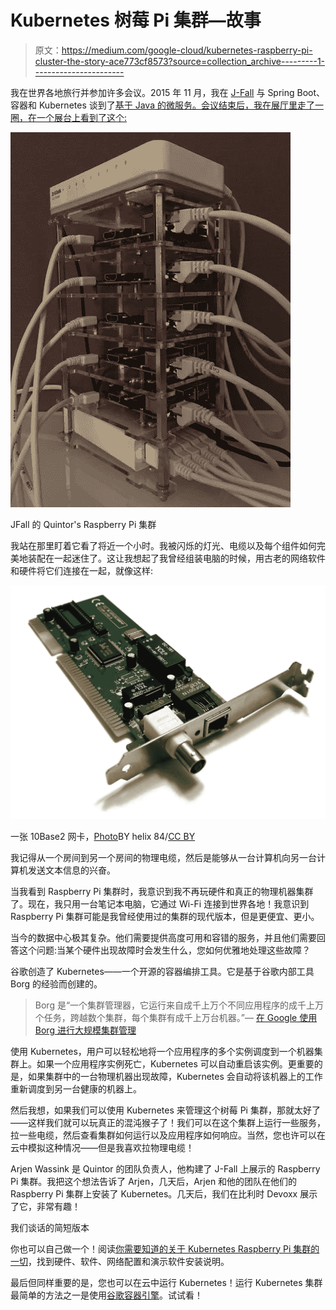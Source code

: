 # Kubernetes 树莓 Pi 集群—故事

> 原文：<https://medium.com/google-cloud/kubernetes-raspberry-pi-cluster-the-story-ace773cf8573?source=collection_archive---------1----------------------->

我在世界各地旅行并参加许多会议。2015 年 11 月，我在 [J-Fall](http://www.nljug.org/jfall/2015/) 与 Spring Boot、容器和 Kubernetes 谈到了[基于 Java 的微服务。会议结束后，我在展厅里走了一圈，在一个展台上看到了这个:](http://www.nljug.org/jfall/session/java-based-microservices-containers-kubernetes-how/173/)

![](img/a077b5e77d7e767c875578d16c6e059b.png)

JFall 的 Quintor's Raspberry Pi 集群

我站在那里盯着它看了将近一个小时。我被闪烁的灯光、电缆以及每个组件如何完美地装配在一起迷住了。这让我想起了我曾经组装电脑的时候，用古老的网络软件和硬件将它们连接在一起，就像这样:

![](img/f466bd96dc57718764da518be2a6b839.png)

一张 10Base2 网卡，[Photo](https://commons.wikimedia.org/wiki/File:Network_card.jpg)BY helix 84/[CC BY](https://creativecommons.org/licenses/by-sa/3.0/deed.en)

我记得从一个房间到另一个房间的物理电缆，然后是能够从一台计算机向另一台计算机发送文本信息的兴奋。

当我看到 Raspberry Pi 集群时，我意识到我不再玩硬件和真正的物理机器集群了。现在，我只用一台笔记本电脑，它通过 Wi-Fi 连接到世界各地！我意识到 Raspberry Pi 集群可能是我曾经使用过的集群的现代版本，但是更便宜、更小。

当今的数据中心极其复杂。他们需要提供高度可用和容错的服务，并且他们需要回答这个问题:当某个硬件出现故障时会发生什么，您如何优雅地处理这些故障？

谷歌创造了 Kubernetes——一个开源的容器编排工具。它是基于谷歌内部工具 Borg 的经验而创建的。

> Borg 是“一个集群管理器，它运行来自成千上万个不同应用程序的成千上万个任务，跨越数个集群，每个集群有成千上万台机器。”— [在 Google 使用 Borg 进行大规模集群管理](http://research.google.com/pubs/pub43438.html)

使用 Kubernetes，用户可以轻松地将一个应用程序的多个实例调度到一个机器集群上。如果一个应用程序实例死亡，Kubernetes 可以自动重启该实例。更重要的是，如果集群中的一台物理机器出现故障，Kubernetes 会自动将该机器上的工作重新调度到另一台健康的机器上。

然后我想，如果我们可以使用 Kubernetes 来管理这个树莓 Pi 集群，那就太好了——这样我们就可以玩真正的混沌猴子了！我们可以在这个集群上运行一些服务，拉一些电缆，然后查看集群如何运行以及应用程序如何响应。当然，您也许可以在云中模拟这种情况——但是我喜欢拉物理电缆！

Arjen Wassink 是 Quintor 的团队负责人，他构建了 J-Fall 上展示的 Raspberry Pi 集群。我把这个想法告诉了 Arjen，几天后，Arjen 和他的团队在他们的 Raspberry Pi 集群上安装了 Kubernetes。几天后，我们在比利时 Devoxx 展示了它，非常有趣！

我们谈话的简短版本

你也可以自己做一个！阅读[你需要知道的关于 Kubernetes Raspberry Pi 集群的一切](/google-cloud/everything-you-need-to-know-about-the-kubernetes-raspberry-pi-cluster-2a2413bfa0fa#.vja37pwnl)，找到硬件、软件、网络配置和演示软件安装说明。

最后但同样重要的是，您也可以在云中运行 Kubernetes！运行 Kubernetes 集群最简单的方法之一是使用[谷歌容器引擎](https://cloud.google.com/container-engine/)。试试看！